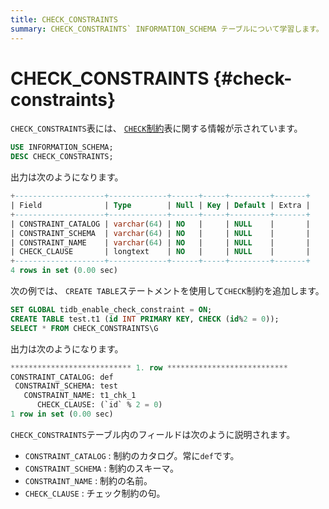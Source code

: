 ```yaml
---
title: CHECK_CONSTRAINTS
summary: CHECK_CONSTRAINTS` INFORMATION_SCHEMA テーブルについて学習します。
---
```


# CHECK_CONSTRAINTS {#check-constraints}

`CHECK_CONSTRAINTS`表には、 [`CHECK`制約](/constraints.md#check)表に関する情報が示されています。

```sql
USE INFORMATION_SCHEMA;
DESC CHECK_CONSTRAINTS;
```

出力は次のようになります。

```sql
+--------------------+-------------+------+-----+---------+-------+
| Field              | Type        | Null | Key | Default | Extra |
+--------------------+-------------+------+-----+---------+-------+
| CONSTRAINT_CATALOG | varchar(64) | NO   |     | NULL    |       |
| CONSTRAINT_SCHEMA  | varchar(64) | NO   |     | NULL    |       |
| CONSTRAINT_NAME    | varchar(64) | NO   |     | NULL    |       |
| CHECK_CLAUSE       | longtext    | NO   |     | NULL    |       |
+--------------------+-------------+------+-----+---------+-------+
4 rows in set (0.00 sec)
```

次の例では、 `CREATE TABLE`ステートメントを使用して`CHECK`制約を追加します。

```sql
SET GLOBAL tidb_enable_check_constraint = ON;
CREATE TABLE test.t1 (id INT PRIMARY KEY, CHECK (id%2 = 0));
SELECT * FROM CHECK_CONSTRAINTS\G
```

出力は次のようになります。

```sql
*************************** 1. row ***************************
CONSTRAINT_CATALOG: def
 CONSTRAINT_SCHEMA: test
   CONSTRAINT_NAME: t1_chk_1
      CHECK_CLAUSE: (`id` % 2 = 0)
1 row in set (0.00 sec)
```

`CHECK_CONSTRAINTS`テーブル内のフィールドは次のように説明されます。

-   `CONSTRAINT_CATALOG` : 制約のカタログ。常に`def`です。
-   `CONSTRAINT_SCHEMA` : 制約のスキーマ。
-   `CONSTRAINT_NAME` : 制約の名前。
-   `CHECK_CLAUSE` : チェック制約の句。
